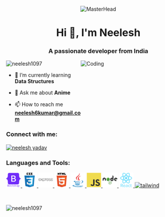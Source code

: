 <p align="center">
  <img src="https://giffiles.alphacoders.com/219/219584.gif" alt="MasterHead">
</p>
<h1 align="center">Hi 👋, I'm Neelesh</h1>
<h3 align="center">A passionate developer from India</h3>
<img align="right" alt="Coding" width="300" height="300"  src="https://images.unsplash.com/photo-1607705703571-c5a8695f18f6?q=80&w=2070&auto=format&fit=crop&ixlib=rb-4.0.3&ixid=M3wxMjA3fDB8MHxwaG90by1wYWdlfHx8fGVufDB8fHx8fA%3D%3D">

<p align="left"> <img src="https://komarev.com/ghpvc/?username=neelesh1097&label=Profile%20views&color=0e75b6&style=flat" alt="neelesh1097" /> </p>

- 🌱 I’m currently learning **Data Structures**

- 💬 Ask me about **Anime**

- 📫 How to reach me **neelesh6kumar@gmail.com**

<h3 align="left">Connect with me:</h3>
<p align="left">
<a href="https://linkedin.com/in/neelesh yadav" target="blank"><img align="center" src="https://raw.githubusercontent.com/rahuldkjain/github-profile-readme-generator/master/src/images/icons/Social/linked-in-alt.svg" alt="neelesh yadav" height="30" width="40" /></a>
</p>

<h3 align="left">Languages and Tools:</h3>
<p align="left"> <a href="https://getbootstrap.com" target="_blank" rel="noreferrer"> <img src="https://raw.githubusercontent.com/devicons/devicon/master/icons/bootstrap/bootstrap-plain-wordmark.svg" alt="bootstrap" width="40" height="40"/> </a> <a href="https://www.w3schools.com/css/" target="_blank" rel="noreferrer"> <img src="https://raw.githubusercontent.com/devicons/devicon/master/icons/css3/css3-original-wordmark.svg" alt="css3" width="40" height="40"/> </a> <a href="https://expressjs.com" target="_blank" rel="noreferrer"> <img src="https://raw.githubusercontent.com/devicons/devicon/master/icons/express/express-original-wordmark.svg" alt="express" width="40" height="40"/> </a> <a href="https://www.w3.org/html/" target="_blank" rel="noreferrer"> <img src="https://raw.githubusercontent.com/devicons/devicon/master/icons/html5/html5-original-wordmark.svg" alt="html5" width="40" height="40"/> </a> <a href="https://www.java.com" target="_blank" rel="noreferrer"> <img src="https://raw.githubusercontent.com/devicons/devicon/master/icons/java/java-original.svg" alt="java" width="40" height="40"/> </a> <a href="https://developer.mozilla.org/en-US/docs/Web/JavaScript" target="_blank" rel="noreferrer"> <img src="https://raw.githubusercontent.com/devicons/devicon/master/icons/javascript/javascript-original.svg" alt="javascript" width="40" height="40"/> </a> <a href="https://nodejs.org" target="_blank" rel="noreferrer"> <img src="https://raw.githubusercontent.com/devicons/devicon/master/icons/nodejs/nodejs-original-wordmark.svg" alt="nodejs" width="40" height="40"/> </a> <a href="https://reactjs.org/" target="_blank" rel="noreferrer"> <img src="https://raw.githubusercontent.com/devicons/devicon/master/icons/react/react-original-wordmark.svg" alt="react" width="40" height="40"/> </a> <a href="https://tailwindcss.com/" target="_blank" rel="noreferrer"> <img src="https://www.vectorlogo.zone/logos/tailwindcss/tailwindcss-icon.svg" alt="tailwind" width="40" height="40"/> </a> </p>
<br>

<p><img align="left" src="https://github-readme-stats.vercel.app/api/top-langs?username=neelesh1097&show_icons=true&locale=en&layout=compact" alt="neelesh1097" /></p>


